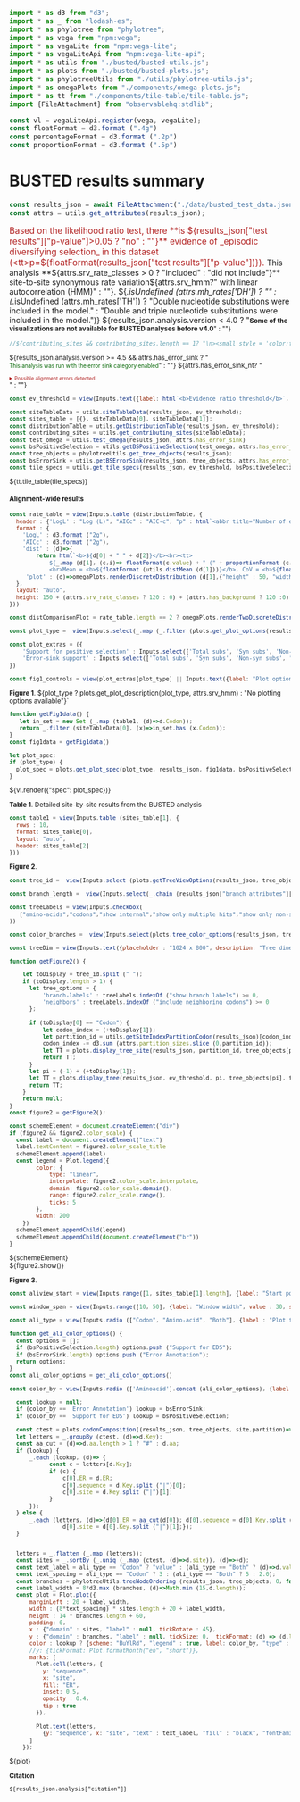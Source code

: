 ```js
import * as d3 from "d3";
import * as _ from "lodash-es";
import * as phylotree from "phylotree";
import * as vega from "npm:vega";
import * as vegaLite from "npm:vega-lite";
import * as vegaLiteApi from "npm:vega-lite-api";
import * as utils from "./busted/busted-utils.js";
import * as plots from "./busted/busted-plots.js";
import * as phylotreeUtils from "./utils/phylotree-utils.js";
import * as omegaPlots from "./components/omega-plots.js";
import * as tt from "./components/tile-table/tile-table.js";
import {FileAttachment} from "observablehq:stdlib";
```

```js
const vl = vegaLiteApi.register(vega, vegaLite);
const floatFormat = d3.format (".4g")
const percentageFormat = d3.format (".2p")
const proportionFormat = d3.format (".5p")
```

# BUSTED results summary

```js
const results_json = await FileAttachment("./data/busted_test_data.json").json();
const attrs = utils.get_attributes(results_json);
```

<span style = 'font-size: 110%; color: firebrick;'>Based on the likelihood ratio test, there **is ${results_json["test results"]["p-value"]>0.05 ? "no" : ""}** evidence of _episodic diversifying selection_ in this dataset (<tt>p=${floatFormat(results_json["test results"]["p-value"])}</tt>).
</span>This analysis **${attrs.srv_rate_classes > 0 ? "included" : "did not include"}** site-to-site synonymous rate variation${attrs.srv_hmm?" with linear autocorrelation (HMM)" : ""}. ${_.isUndefined (attrs.mh_rates['DH']) ? "" : (_.isUndefined (attrs.mh_rates['TH']) ? "Double nucleotide substitutions were included in the model." : "Double and triple nucleotide substitutions were included in the model.")}
${results_json.analysis.version < 4.0 ? "<small><b>Some of the visualizations are not available for BUSTED analyses before v4.0</b>" : ""} 

```js
//${contributing_sites && contributing_sites.length == 1? "\n><small style = 'color:firebrick'><i class='icon-fire icons'></i>Most of the statistical signal for episodic diversifying selection in this alignment is derived from a single codon site (**codon " + (1+contributing_sites[0])  + "**). This could be a sign of possible data quality issues, or outsized influence of a few substitutions, especially if they involve replacing multiple nucleotides along a short branch. You may want to examine the alignment at this site using BUSTED visualization tools, performing model-averaged inference, or rerunning the alignment with data at that site masked to confirm robustness of the result</small>" : ""} 
```

${results_json.analysis.version >= 4.5 && attrs.has_error_sink ? "<br><small style = 'color:darkgreen'>This analysis was run with the error sink category enabled</small>" : ""}
${attrs.has_error_sink_nt? "<details><summary style='background-color: 0xCCC; color: firebrick; font-size: 0.75em;'>Possible alignment errors detected</summary><span style='background-color: 0xCCC; color: darkorange; font-size: 0.75em;'>A " +proportionFormat (utils.get_error_sink_rate ("Test")["proportion"]) + " fraction of the alignment (test branches" + (attrs.has_background ? ", and " + proportionFormat (utils.get_error_sink_rate ("Background")["proportion"]) + " of background branches)"  : ")" ) + " was placed in the <b>error sink</b> rate class, meaning that misalignment or other data quality issues may be present. You may use exploratory plots and other components on this page to further explore this.</span></details>" : ""}

```js
const ev_threshold = view(Inputs.text({label: html`<b>Evidence ratio threshold</b>`, value: "10", submit: "Update"}))
```

```js
const siteTableData = utils.siteTableData(results_json, ev_threshold);
const sites_table = [{}, siteTableData[0], siteTableData[1]];
const distributionTable = utils.getDistributionTable(results_json, ev_threshold);
const contributing_sites = utils.get_contributing_sites(siteTableData);
const test_omega = utils.test_omega(results_json, attrs.has_error_sink)
const bsPositiveSelection = utils.getBSPositiveSelection(test_omega, attrs.has_error_sink);
const tree_objects = phylotreeUtils.get_tree_objects(results_json);
const bsErrorSink = utils.getBSErrorSink(results_json, tree_objects, attrs.has_error_sink_nt);
const tile_specs = utils.get_tile_specs(results_json, ev_threshold, bsPositiveSelection, contributing_sites);

```

<div>${tt.tile_table(tile_specs)}</div>

#### Alignment-wide results

```js
const rate_table = view(Inputs.table (distributionTable, {
  header : {'LogL' : "Log (L)", "AICc" : "AIC-c", "p" : html`<abbr title="Number of estimated parameters">Params.</abbr`, "dist" : "Rate distribution", "plot" : "Rate plot"},
  format : {
    'LogL' : d3.format ("2g"),
    'AICc' : d3.format ("2g"),
    'dist' : (d)=>{
        return html`<b>${d[0] + " " + d[2]}</b><br><tt>
            ${_.map (d[1], (c,i)=> floatFormat(c.value) + " (" + proportionFormat (c.weight) + ") ")}
            <br>Mean = <b>${floatFormat (utils.distMean (d[1]))}</b>, CoV = <b>${floatFormat (Math.sqrt (utils.distVar (d[1]))/utils.distMean (d[1]))}</b></tt>`},
     'plot' : (d)=>omegaPlots.renderDiscreteDistribution (d[1],{"height" : 50, "width" : 150, "scale" : "sqrt", "ref" : d[0].length == 0 ? [null] : [1]})
  },
  layout: "auto",
  height: 150 + (attrs.srv_rate_classes ? 120 : 0) + (attrs.has_background ? 120 :0)
}))
```

```js
const distComparisonPlot = rate_table.length == 2 ? omegaPlots.renderTwoDiscreteDistributions (rate_table[0].dist[1],rate_table[1].dist[1],{"label" : {"chart" : rate_table[0].plot[0], "series" : [rate_table[0].dist[3],rate_table[1].dist[3]]}, "width" : 700, "height" : 120, "scale" : "sqrt", "margin" : {top: 5, right: 250, bottom: 30, left: 20}}) : "<small>Select exactly two distributions to plot a side-by-side comparison</small>"
```

```js
const plot_type =  view(Inputs.select(_.map (_.filter (plots.get_plot_options(results_json, bsPositiveSelection), (d)=>d[1](results_json)), d=>d[0]),{label: html`<b>Plot type</b>`}))
```

```js
const plot_extras = ({
    'Support for positive selection' : Inputs.select(['Total subs', 'Syn subs', 'Non-syn subs', 'None'], {'label' : 'Circle size'} ),
    'Error-sink support' : Inputs.select(['Total subs', 'Syn subs', 'Non-syn subs', 'None'], {'label' : 'Circle size'} )
})
```

```js
const fig1_controls = view(plot_extras[plot_type] || Inputs.text({label: "Plot options", value: "None", disabled: true}))
```

**Figure 1**. ${plot_type ? plots.get_plot_description(plot_type, attrs.srv_hmm) : "No plotting options available"}`

```js
function getFig1data() {
   let in_set = new Set (_.map (table1, (d)=>d.Codon));
   return _.filter (siteTableData[0], (x)=>in_set.has (x.Codon));
}
const fig1data = getFig1data()
```

```js
let plot_spec;
if (plot_type) {
  plot_spec = plots.get_plot_spec(plot_type, results_json, fig1data, bsPositiveSelection, bsErrorSink, ev_threshold, attrs.srv_hmm, tree_objects, attrs.tested_branch_count, fig1_controls)
}
```
<div>${vl.render({"spec": plot_spec})}</div>

**Table 1**. Detailed site-by-site results from the BUSTED analysis

```js
const table1 = view(Inputs.table (sites_table[1], {
  rows : 10,
  format: sites_table[0],
  layout: "auto",
  header: sites_table[2]
}))
```

**Figure 2**.

```js
const tree_id =  view(Inputs.select (plots.getTreeViewOptions(results_json, tree_objects), {size : 10, label: html`<b>Tree to view</b>`, placeholder : "Select partition / codon tree to view"}))
```

```js
const branch_length =  view(Inputs.select(_.chain (results_json["branch attributes"]["attributes"]).toPairs().filter (d=>d[1]["attribute type"] == "branch length").map (d=>d[0]).value(),{value: "unconstrained", label: html`<b>Branch length </b>`}))
```

```js
const treeLabels = view(Inputs.checkbox(
   ["amino-acids","codons","show internal","show only multiple hits","show only non-synonymous changes","sequence names","align tips","include neighboring codons","show branch labels"],{"value" : ["amino-acids","align tips"], label: html`<b>Tree labels</b>` }
))
```

```js
const color_branches =  view(Inputs.select(plots.tree_color_options(results_json, tree_objects),{value: "Support for selection", label: html`<b>Color branches </b>`}))
```

```js
const treeDim = view(Inputs.text({placeholder : "1024 x 800", description: "Tree dimension (height x width in pixels), leave blank to auto-scale", submit: "Resize"}))
```

```js
function getFigure2() {

    let toDisplay = tree_id.split (" ");
    if (toDisplay.length > 1) {
      let tree_options = {  
          'branch-labels' : treeLabels.indexOf ("show branch labels") >= 0,
          'neighbors' : treeLabels.indexOf ("include neighboring codons") >= 0
      };
      
      if (toDisplay[0] == "Codon") {  
          let codon_index = (+toDisplay[1]);
          let partition_id = utils.getSiteIndexPartitionCodon(results_json)[codon_index-1][0]-1;
          codon_index -= d3.sum (attrs.partition_sizes.slice (0,partition_id));
          let TT = plots.display_tree_site(results_json, partition_id, tree_objects[partition_id], codon_index, tree_options, treeDim, treeLabels, branch_length, color_branches, attrs.partition_sizes);
          return TT;
      } 
      let pi = (-1) + (+toDisplay[1]);
      let TT = plots.display_tree(results_json, ev_threshold, pi, tree_objects[pi], tree_options, treeDim, treeLabels, branch_length, color_branches);
      return TT;
    }
    return null;
}
const figure2 = getFigure2();
```

```js
const schemeElement = document.createElement("div")
if (figure2 && figure2.color_scale) {
  const label = document.createElement("text")
  label.textContent = figure2.color_scale_title
  schemeElement.append(label)
  const legend = Plot.legend({
        color: {
            type: "linear",
            interpolate: figure2.color_scale.interpolate,
            domain: figure2.color_scale.domain(),
            range: figure2.color_scale.range(),
            ticks: 5
        },
        width: 200
    })
  schemeElement.appendChild(legend)
  schemeElement.appendChild(document.createElement("br"))
}
```
<div>${schemeElement}</div>
<div id="tree_container">${figure2.show()}</div>

**Figure 3**.

```js
const aliview_start = view(Inputs.range([1, sites_table[1].length], {label: "Start position", value : 1, step: 1}))
```

```js
const window_span = view(Inputs.range([10, 50], {label: "Window width", value : 30, step: 1}))
```

```js
const ali_type = view(Inputs.radio (["Codon", "Amino-acid", "Both"], {label : "Plot type", "value" : "Codon"}))
```

```js
function get_ali_color_options() {
  const options = [];
  if (bsPositiveSelection.length) options.push ("Support for EDS");
  if (bsErrorSink.length) options.push ("Error Annotation");
  return options;
}
const ali_color_options = get_ali_color_options()
```

```js
const color_by = view(Inputs.radio (['Aminoacid'].concat (ali_color_options), {label : ali_color_options.length ? "Color By" : "", "value" : "Support for EDS"}))
```

```js
  const lookup = null;
  if (color_by == 'Error Annotation') lookup = bsErrorSink;
  if (color_by == 'Support for EDS') lookup = bsPositiveSelection;
  
  const ctest = plots.codonComposition((results_json, tree_objects, site,partition)=>site >= aliview_start-1 && site < aliview_start + window_span-1, 0);
  let letters = _.groupBy (ctest, (d)=>d.Key);
  const aa_cut = (d)=>d.aa.length > 1 ? "#" : d.aa;
  if (lookup) {
      _.each (lookup, (d)=> {
            const c = letters[d.Key];
            if (c) {
                c[0].ER = d.ER;
                c[0].sequence = d.Key.split ("|")[0];
                c[0].site = d.Key.split ("|")[1];
            }
      });
  } else {
      _.each (letters, (d)=>{d[0].ER = aa_cut(d[0]); d[0].sequence = d[0].Key.split ("|")[0];
                d[0].site = d[0].Key.split ("|")[1];});
  }

  
  letters = _.flatten (_.map (letters));
  const sites = _.sortBy (_.uniq (_.map (ctest, (d)=>d.site)), (d)=>+d);
  const text_label = ali_type == "Codon" ? "value" : (ali_type == "Both" ? (d)=>d.value + "/" + aa_cut(d) : aa_cut);
  const text_spacing = ali_type == "Codon" ? 3 : (ali_type == "Both" ? 5 : 2.0);
  const branches = phylotreeUtils.treeNodeOrdering (results_json, tree_objects, 0, false, 1);
  const label_width = 8*d3.max (branches, (d)=>Math.min (15,d.length));
  const plot = Plot.plot({
      marginLeft : 20 + label_width,
      width : (8*text_spacing) * sites.length + 20 + label_width,
      height : 14 * branches.length + 60,
      padding: 0,
      x : {"domain" : sites, "label" : null, tickRotate : 45},
      y : {"domain" : branches, "label" : null, tickSize: 0,  tickFormat: (d) => (d.length <= 16 ? d : d.substr (0,15) + "...")},
      color : lookup ? {scheme: "BuYlRd", "legend" : true, label: color_by, "type" : "diverging-log", "reverse" : false, symmetric: false, pivot : 1} : {"legend" : true, label: color_by, "type" : "categorical"},
      //y: {tickFormat: Plot.formatMonth("en", "short")},
      marks: [
        Plot.cell(letters, {
          y: "sequence",
          x: "site",
          fill: "ER",
          inset: 0.5,
          opacity : 0.4,
          tip : true
        }),
        
        Plot.text(letters, 
          {y: "sequence", x: "site", "text" : text_label, "fill" : "black", "fontFamily" : "monospace", "fontWeight" : 400})
      ]
    });
```
<div>${plot}</div>

**Citation**

<p><tt><small>${results_json.analysis["citation"]}</small></tt></p>